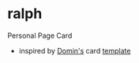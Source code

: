 # ralph
Personal Page Card
  - inspired by [Domin's](https://domin.pro/) card [template](https://github.com/domin-mnd/profile-card)